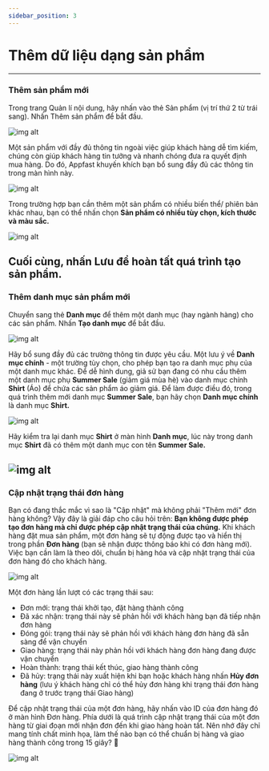 ```yaml
---
sidebar_position: 3
---
```


# Thêm dữ liệu dạng sản phẩm
---
### Thêm sản phẩm mới

Trong trang Quản lí nội dung, hãy nhấn vào thẻ Sản phẩm (vị trí thứ 2 từ trái sang). Nhấn Thêm sản phẩm để bắt đầu.

![img alt](/img/data/product/200601-them-du-lieu-dang-san-pham-01.jpeg)

Một sản phẩm với đầy đủ thông tin ngoài việc giúp khách hàng dễ tìm kiếm, chúng còn giúp khách hàng tin tưởng và nhanh chóng đưa ra quyết định mua hàng. Do đó, Appfast khuyến khích bạn bổ sung đầy đủ các thông tin trong màn hình này. 



![img alt](/img/data/product/200601-them-du-lieu-dang-san-pham-02.jpeg)

Trong trường hợp bạn cần thêm một sản phẩm có nhiều biến thể/ phiên bản khác nhau, bạn có thể nhấn chọn **Sản phẩm có nhiều tùy chọn, kích thước và màu sắc.**

![img alt](/img/data/product/200601-them-du-lieu-dang-san-pham-03.gif)

Cuối cùng, nhấn Lưu để hoàn tất quá trình tạo sản phẩm.
---
### Thêm danh mục sản phẩm mới
Chuyển sang thẻ **Danh mục** để thêm một danh mục (hay ngành hàng) cho các sản phẩm. Nhấn **Tạo danh mục** để bắt đầu.

![img alt](/img/data/product/200601-them-du-lieu-dang-san-pham-04.jpeg)

Hãy bổ sung đầy đủ các trường thông tin được yêu cầu. Một lưu ý về **Danh mục chính** - một trường tùy chọn, cho phép bạn tạo ra danh mục phụ của một danh mục khác. Để dễ hình dung, giả sử bạn đang có nhu cầu thêm một danh mục phụ **Summer Sale** (giảm giá mùa hè) vào danh mục chính **Shirt** (Áo) để chứa các sản phẩm áo giảm giá. Để làm được điều đó, trong quá trình thêm mới danh mục **Summer Sale**, bạn hãy chọn **Danh mục chính** là danh mục **Shirt.**

![img alt](/img/data/product/200601-them-du-lieu-dang-san-pham-05.jpeg)

Hãy kiểm tra lại danh mục **Shirt** ở màn hình **Danh mục**, lúc này trong danh mục **Shirt** đã có thêm một danh mục con tên **Summer Sale.**

![img alt](/img/data/product/200601-them-du-lieu-dang-san-pham-06.jpeg)
---
### Cập nhật trạng thái đơn hàng

Bạn có đang thắc mắc vì sao là "Cập nhật" mà không phải "Thêm mới" đơn hàng không? Vậy đây là giải đáp cho câu hỏi trên: **Bạn không được phép tạo đơn hàng mà chỉ được phép cập nhật trạng thái của chúng.** Khi khách hàng đặt mua sản phẩm, một đơn hàng sẽ tự động được tạo và hiển thị trong phần **Đơn hàng** (bạn sẽ nhận được thông báo khi có đơn hàng mới). Việc bạn cần làm là theo dõi, chuẩn bị hàng hóa và cập nhật trạng thái của đơn hàng đó cho khách hàng.

![img alt](/img/data/product/200601-them-du-lieu-dang-san-pham-07.jpeg)

Một đơn hàng lần lượt có các trạng thái sau:
- Đơn mới: trạng thái khởi tạo, đặt hàng thành công
- Đã xác nhận: trạng thái này sẽ phản hồi với khách hàng bạn đã tiếp nhận đơn hàng
- Đóng gói: trạng thái này sẽ phản hồi với khách hàng đơn hàng đã sẵn sàng để vận chuyển
- Giao hàng: trạng thái này phản hồi với khách hàng đơn hàng đang được vận chuyển
- Hoàn thành: trạng thái kết thúc, giao hàng thành công
- Đã hủy: trạng thái này xuất hiện khi bạn hoặc khách hàng nhấn **Hủy đơn hàng** (lưu ý khách hàng chỉ có thể hủy đơn hàng khi trạng thái đơn hàng đang ở trước trạng thái Giao hàng)

Để cập nhật trạng thái của một đơn hàng, hãy nhấn vào ID của đơn hàng đó ở màn hình Đơn hàng. Phía dưới là quá trình cập nhật trạng thái của một đơn hàng từ giai đoạn mới nhận đơn đến khi giao hàng hoàn tất. Nên nhớ đây chỉ mang tính chất minh họa, làm thế nào bạn có thể chuẩn bị hàng và giao hàng thành công trong 15 giây? 🤣

![img alt](/img/data/product/200601-them-du-lieu-dang-san-pham-09.gif)
